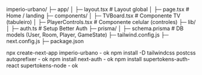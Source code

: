 imperio-urbano/
├─ app/
│  ├─ layout.tsx          # Layout global
│  ├─ page.tsx            # Home / landing
├─ components/
│  ├─ TVBoard.tsx         # Componente TV (tabuleiro)
│  ├─ PlayerControls.tsx  # Componente celular (controles)
├─ lib/
│  ├─ auth.ts             # Setup Better Auth
├─ prisma/
│  ├─ schema.prisma       # DB models (User, Room, Player, GameState)
├─ tailwind.config.js
├─ next.config.js
├─ package.json

npx create-next-app imperio-urbano - ok
npm install -D tailwindcss postcss autoprefixer - ok
npm install next-auth - ok
npm install supertokens-auth-react supertokens-node - ok
